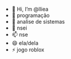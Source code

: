 - 👋 Hi, I’m @lliea
- 👀 programação
- 🌱 analise de sistemas
- 💞️ nsei
- 📫 nse
- 😄 ela/dela
- ⚡ jogo roblox

<!---
lliea/lliea is a ✨ special ✨ repository because its `README.md` (this file) appears on your GitHub profile.
You can click the Preview link to take a look at your changes.
--->
